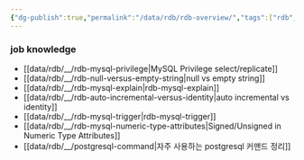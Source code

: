 ```yaml
---
{"dg-publish":true,"permalink":"/data/rdb/rdb-overview/","tags":["rdb","overview"],"noteIcon":"","created":"2024-06-30T00:39:32.606+09:00"}
---
```



### job knowledge


- [[data/rdb/__/rdb-mysql-privilege\|MySQL Privilege select/replicate]]
- [[data/rdb/__/rdb-null-versus-empty-string\|null vs empty string]]
- [[data/rdb/__/rdb-mysql-explain\|rdb-mysql-explain]]
- [[data/rdb/__/rdb-auto-incremental-versus-identity\|auto incremental vs identity]]
- [[data/rdb/__/rdb-mysql-trigger\|rdb-mysql-trigger]]
- [[data/rdb/__/rdb-mysql-numeric-type-attributes\|Signed/Unsigned in Numeric Type Attributes]]
- [[data/rdb/__/postgresql-command\|자주 사용하는 postgresql 커맨드 정리]]
